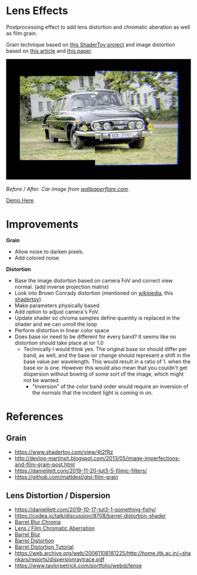 # Lens Effects

Postprocessing effect to add lens distortion and chromatic aberation as well as film grain.

Grain technique based on [this ShaderToy project](https://www.shadertoy.com/view/4t2fRz) and image distortion based on [this article](https://www.taylorpetrick.com/blog/post/dispersion-opengl) and [this paper](https://web.archive.org/web/20061108181225/http://home.iitk.ac.in/~shankars/reports/dispersionraytrace.pdf).

![](./images/banner.png)

_Before / After. Car image from [wallpaperflare.com](https://www.wallpaperflare.com/tatra-tatra-603-czechoslovakia-socialist-car-v8-aerodynamic-wallpaper-pqflw)._

[Demo Here](https://gkjohnson.github.io/threejs-sandbox/lens-effects/).

# Improvements

**Grain**
- Allow noise to darken pixels.
- Add colored noise

**Distortion**
- Base the image distortion based on camera FoV and correct view normal. (add inverse projection matrix)
- Look into Brown Conrady distortion (mentioned on [wikipedia](https://en.wikipedia.org/wiki/Distortion_(optics)), this [shadertoy](https://www.shadertoy.com/view/MlSXR3)).
- Make parameters physically based.
- Add option to adjust camera's FoV.
- Update shader so chroma samples define quantity is replaced in the shader and we can unroll the loop
- Perform distortion in linear color space
- Does base ior need to be different for every band? It seems like no distortion should take place at ior 1.0
   - Technically I would think yes. The original base ior should differ per band, as well, and the base ior change should represent a shift in the base value per wavelength. This would result in a ratio of 1. when the base ior is one. However this would also mean that you couldn't get dispersion without bowing of some sort of the image, which might not be wanted.
	 - "Inversion" of the color band order would require an inversion of the normals that the incident light is coming in on.

# References

## Grain

- https://www.shadertoy.com/view/4t2fRz
- http://devlog-martinsh.blogspot.com/2013/05/image-imperfections-and-film-grain-post.html
- https://danielilett.com/2019-11-20-tut3-5-filmic-filters/
- https://github.com/mattdesl/glsl-film-grain

## Lens Distortion / Dispersion

- https://danielilett.com/2019-10-17-tut3-1-something-fishy/
- https://codea.io/talk/discussion/8708/barrel-distortion-shader
- [Barrel Blur Chroma](https://www.shadertoy.com/view/XssGz8)
- [Lens / Film Chromatic Aberration](https://www.shadertoy.com/view/llK3RR)
- [Barrel Blur](https://www.shadertoy.com/view/XslGz8)
- [Barrel Distortion](https://www.shadertoy.com/view/lddGDN)
- [Barrel Distortion Tutorial](https://www.shadertoy.com/view/MlSXR3)
- https://web.archive.org/web/20061108181225/http://home.iitk.ac.in/~shankars/reports/dispersionraytrace.pdf
- https://www.taylorpetrick.com/portfolio/webgl/lense
